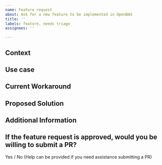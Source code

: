 ```yaml
---
name: Feature request
about: Ask for a new feature to be implemented in OpenBAS
title: ''
labels: feature, needs triage
assignees: ''

---
```


## Context

<!-- 
- Why is this solution needed?
- What value or benefits will the end-users gain from this change?
- Is this change a technical improvement? just for internal use, or does it impact users as well?
-->

## Use case

<!-- Please describe the use case for which you need a solution -->

## Current Workaround

<!-- Please describe how you currently solve or work around this problem, given OpenBAS's limitation. -->

## Proposed Solution

<!-- Please describe the solution you would like OpenBAS to provide, to solve the problem above. -->

## Additional Information

<!-- Any additional information, including logs or screenshots if you have any. -->

## If the feature request is approved, would you be willing to submit a PR?

Yes / No (Help can be provided if you need assistance submitting a PR)
